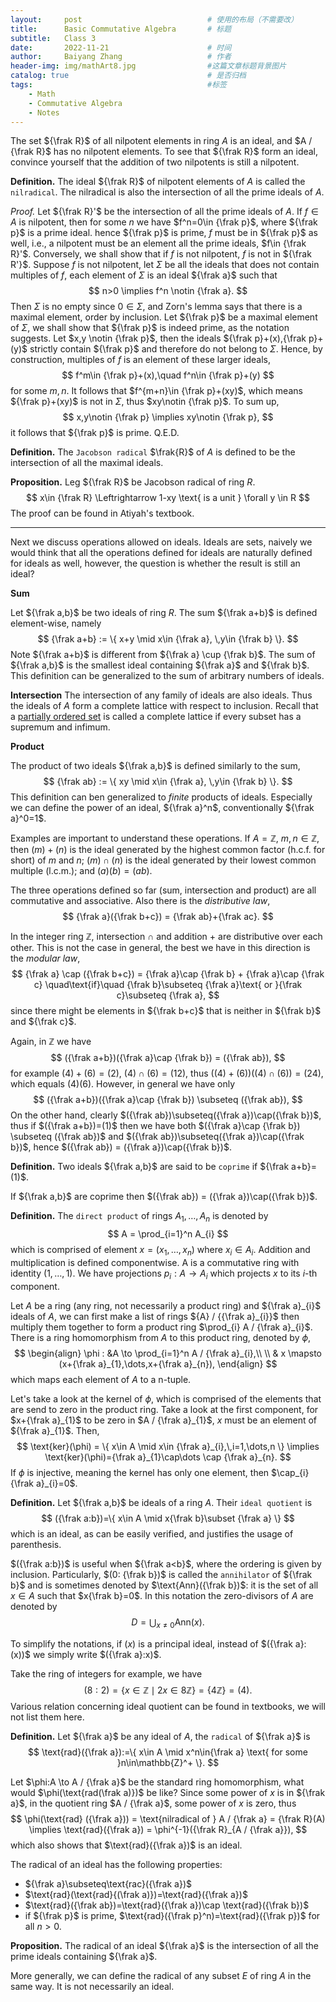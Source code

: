 ```yaml
---
layout:     post   		                    # 使用的布局（不需要改）
title:      Basic Commutative Algebra		# 标题 
subtitle:   Class 3
date:       2022-11-21 				        # 时间
author:     Baiyang Zhang 					# 作者
header-img: img/mathArt8.jpg 	            #这篇文章标题背景图片
catalog: true 			        			# 是否归档
tags:							        	#标签
    - Math
    - Commutative Algebra
    - Notes
---
```


The set ${\frak R}$ of all nilpotent elements in ring $A$ is an ideal, and $A / {\frak R}$ has no nilpotent elements. To see that ${\frak R}$ form an ideal, convince yourself that the addition of two nilpotents is still a nilpotent. 

**Definition.** The ideal ${\frak R}$ of nilpotent elements of $A$ is called the `nilradical`. The nilradical is also the intersection of all the prime ideals of $A$. 

*Proof.* Let ${\frak R}'$ be the intersection of all the prime ideals of $A$. If $f\in A$ is nilpotent, then for some $n$ we have $f^n=0\in {\frak p}$, where ${\frak p}$ is a prime ideal. hence ${\frak p}$ is prime, $f$ must be in ${\frak p}$ as well, i.e., a nilpotent must be an element all the prime ideals, $f\in {\frak R}'$.  Conversely, we shall show that if $f$ is not nilpotent,  $f$ is not in ${\frak R'}$. Suppose $f$ is not nilpotent, let $\Sigma$ be all the ideals that does not contain multiples of $f$, each element of $\Sigma$ is an ideal ${\frak a}$ such that 
$$
n>0 \implies f^n \notin {\frak a}.
$$
Then $\Sigma$ is no empty since $0\in \Sigma$, and Zorn's lemma says that there is a maximal element, order by inclusion. Let ${\frak p}$ be a maximal element of $\Sigma$, we shall show that ${\frak p}$ is indeed prime, as the notation suggests. Let $x,y \notin {\frak p}$, then the ideals ${\frak p}+(x),{\frak p}+(y)$ strictly contain ${\frak p}$ and therefore do not belong to $\Sigma$. Hence, by construction, multiples of $f$ is an element of these larger ideals,
$$
f^m\in {\frak p}+(x),\quad f^n\in {\frak p}+(y)
$$
for some $m,n$. It follows that $f^{m+n}\in {\frak p}+(xy)$, which means ${\frak p}+(xy)$ is not in $\Sigma$, thus $xy\notin {\frak p}$. To sum up,
$$
x,y\notin {\frak p} \implies xy\notin {\frak p},
$$
it follows that ${\frak p}$ is prime. Q.E.D.

**Definition.** The `Jacobson radical` $\frak{R}$ of $A$ is defined to be the intersection of all the maximal ideals. 

**Proposition.** Leg ${\frak R}$ be Jacobson radical of ring $R$. 
$$
x\in {\frak R} \Leftrightarrow 1-xy \text{ is a unit } \forall y \in R 
$$
The proof can be found in Atiyah's textbook.

- - -

Next we discuss operations allowed on ideals. Ideals are sets, naively we would think that all the operations defined for ideals are naturally defined for ideals as well, however, the question is whether the result is still an ideal?

**Sum**

Let ${\frak a,b}$ be two ideals of ring $R$. The sum ${\frak a+b}$ is defined element-wise, namely 
$$
{\frak a+b} := \{ x+y \mid x\in {\frak a}, \,y\in {\frak b} \}. 
$$
Note ${\frak a+b}$ is different from ${\frak a} \cup {\frak b}$. The sum of ${\frak a,b}$ is the smallest ideal containing ${\frak a}$ and ${\frak b}$. This definition can be generalized to the sum of arbitrary numbers of ideals. 

**Intersection**
The intersection of any family of ideals are also ideals. Thus the ideals of $A$ form a complete lattice with respect to inclusion. Recall that a [partially ordered set](https://encyclopediaofmath.org/wiki/Partially_ordered_set "Partially ordered set") is called a complete lattice if every subset has a supremum and infimum. 

**Product**

The product of two ideals ${\frak a,b}$ is defined similarly to the sum, 
$$
{\frak ab} := \{ xy \mid x\in {\frak a}, \,y\in {\frak b} \}. 
$$
This definition can ben generalized to *finite* products of ideals. Especially we can define the power of an ideal, ${\frak a}^n$, conventionally ${\frak a}^0=1$.

Examples are important to understand these operations. If $A = \mathbb{Z}$, $m,n\in \mathbb{Z}$, then $(m)+(n)$ is the ideal generated by the highest common factor (h.c.f. for short) of $m$ and $n$;  $(m) \cap(n)$ is the ideal generated by their lowest common multiple (l.c.m.); and $(a)(b)=(ab)$.

The three operations defined so far (sum, intersection and product) are all commutative and associative. Also there is the *distributive law*,
$$
{\frak a}({\frak b+c}) = {\frak ab}+{\frak ac}.
$$

In the integer ring $\mathbb{Z}$, intersection $\cap$ and addition $+$ are distributive over each other. This is not the case in general, the best we have in this direction is the *modular law*, 
$$
{\frak a} \cap ({\frak b+c}) = {\frak a}\cap {\frak b} + {\frak a}\cap {\frak c} \quad\text{if}\quad {\frak b}\subseteq  {\frak a}\text{ or }{\frak c}\subseteq  {\frak a},
$$
since there might be elements in ${\frak b+c}$ that is neither in ${\frak b}$ and ${\frak c}$.

Again, in $\mathbb{Z}$ we have 
$$
({\frak a+b})({\frak a}\cap {\frak b}) = ({\frak ab}),
$$
for example $(4)+(6)=(2)$, $(4)\cap(6)=(12)$, thus $((4)+(6))((4)\cap(6))=(24)$, which equals $(4)(6)$. However, in general we have only 
$$
({\frak a+b})({\frak a}\cap {\frak b}) \subseteq ({\frak ab}),
$$
On the other hand, clearly $({\frak ab})\subseteq({\frak a})\cap({\frak b})$, thus if $({\frak a+b})=(1)$ then we have both  $({\frak a}\cap {\frak b}) \subseteq ({\frak ab})$ and $({\frak ab})\subseteq({\frak a})\cap({\frak b})$, hence $({\frak ab}) = ({\frak a})\cap({\frak b})$.

**Definition.** Two ideals ${\frak a,b}$ are said to be `coprime` if ${\frak a+b}=(1)$.

If ${\frak a,b}$ are coprime then $({\frak ab}) = ({\frak a})\cap({\frak b})$.

**Definition.** The `direct product` of rings $A_{1},\dots,A_{n}$ is denoted by 
$$
A = \prod_{i=1}^n A_{i}
$$
which is comprised of element $x = (x_{1},\dots,x_{n})$ where $x_{i} \in A_{i}$. Addition and multiplication is defined componentwise. A is a commutative ring with identity $(1,\dots,1)$. We have projections $p_{i}:A\to A_{i}$ which projects $x$ to its $i$-th component.

Let $A$ be a ring (any ring, not necessarily a product ring) and ${\frak a}_{i}$ ideals of $A$, we can first make a list of rings ${A} / {{\frak a}_{i}}$ then multiply them together to form a product ring $\prod_{i} A / {\frak a}_{i}$. There is a ring homomorphism from $A$ to this product ring, denoted by $\phi$,
$$
\begin{align}
\phi : &A \to \prod_{i=1}^n A / {\frak a}_{i},\\ \\
       & x \mapsto (x+{\frak a}_{1},\dots,x+{\frak a}_{n}),
\end{align}
$$
which maps each element of $A$ to a n-tuple. 

Let's take a look at the kernel of $\phi$, which is comprised of the elements that are send to zero in the product ring. Take a look at the first component, for $x+{\frak a}_{1}$ to be zero in $A / {\frak a}_{1}$, $x$ must be an element of ${\frak a}_{1}$. Then,
$$
\text{ker}(\phi) = \{ x\in A \mid x\in {\frak a}_{i},\,i=1,\dots,n \} \implies \text{ker}(\phi)={\frak a}_{1}\cap\dots \cap {\frak a}_{n}. 
$$
If $\phi$ is injective, meaning the kernel has only one element, then $\cap_{i}{\frak a}_{i}=0$.

**Definition.** Let ${\frak a,b}$ be ideals of a ring $A$. Their `ideal quotient` is 
$$
({\frak a:b})=\{ x\in A \mid x{\frak b}\subset {\frak a} \}
$$
which is an ideal, as can be easily verified, and justifies the usage of parenthesis. 

$({\frak a:b})$ is useful when ${\frak a<b}$, where the ordering is given by inclusion. Particularly, $(0: {\frak b})$ is called the `annihilator` of ${\frak b}$ and is sometimes denoted by $\text{Ann}({\frak b})$: it is the set of all $x\in A$ such that $x{\frak b}=0$. In this notation the zero-divisors of $A$ are denoted by 
$$
D = \bigcup_{x\neq 0} \text{Ann}(x).
$$

To simplify the notations, if $(x)$ is a principal ideal, instead of $({\frak a}:(x))$ we simply write $({\frak a}:x)$.

Take the ring of integers for example, we have 
$$
(8:2)=\{ x\in \mathbb{Z} \mid 2x\in 8\mathbb{Z} \} =\left\{ 4\mathbb{Z} \right\} =(4).
$$
Various relation concerning ideal quotient can be found in textbooks, we will not list them here.

**Definition.** Let ${\frak a}$ be any ideal of $A$, the `radical` of ${\frak a}$ is 
$$
\text{rad}({\frak a}):=\{ x\in A \mid x^n\in{\frak a} \text{ for some }n\in\mathbb{Z}^+ \}.
$$

Let $\phi:A \to A / {\frak a}$ be the standard ring homomorphism, what would $\phi(\text{rad(\frak a)})$ be like? Since some power of $x$ is in ${\frak a}$, in the quotient ring $A / {\frak a}$, some power of $x$ is zero, thus 
$$
\phi(\text{rad} ({\frak a})) = \text{nilradical of } A / {\frak a} = {\frak R}(A) \implies \text{rad}({\frak a}) = \phi^{-1}({\frak R}_{A / {\frak a}}),
$$
which also shows that $\text{rad}({\frak a})$ is an ideal. 

The radical of an ideal has the following properties:
- ${\frak a}\subseteq\text{rac}({\frak a})$
- $\text{rad}(\text{rad}{(\frak a)})=\text{rad}({\frak a})$
- $\text{rad}({\frak ab})=\text{rad}({\frak a})\cap \text{rad}({\frak b})$
- if ${\frak p}$ is prime, $\text{rad}({\frak p}^n)=\text{rad}({\frak p})$ for all $n>0$.

**Proposition.** The radical of an ideal ${\frak a}$ is the intersection of all the prime ideals containing ${\frak a}$. 

More generally, we can define the radical of any subset $E$ of ring $A$ in the same way. It is not necessarily an ideal. 
